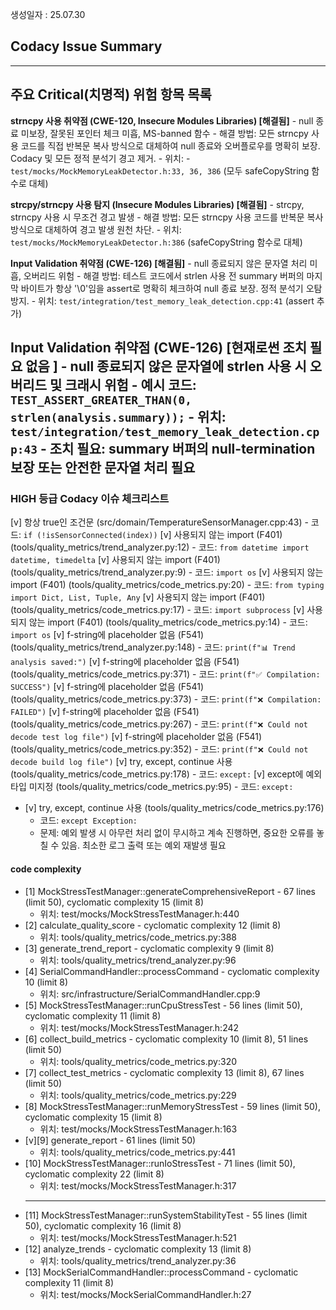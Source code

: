 생성일자 : 25.07.30

## Codacy Issue Summary

---

## 주요 Critical(치명적) 위험 항목 목록

 **strncpy 사용 취약점 (CWE-120, Insecure Modules Libraries) [해결됨]**
	 - null 종료 미보장, 잘못된 포인터 체크 미흡, MS-banned 함수
	 - 해결 방법: 모든 strncpy 사용 코드를 직접 반복문 복사 방식으로 대체하여 null 종료와 오버플로우를 명확히 보장. Codacy 및 모든 정적 분석기 경고 제거.
	 - 위치:
		  - `test/mocks/MockMemoryLeakDetector.h:33, 36, 386` (모두 safeCopyString 함수로 대체)

 **strcpy/strncpy 사용 탐지 (Insecure Modules Libraries) [해결됨]**
	 - strcpy, strncpy 사용 시 무조건 경고 발생
	 - 해결 방법: 모든 strncpy 사용 코드를 반복문 복사 방식으로 대체하여 경고 발생 원천 차단.
	 - 위치: `test/mocks/MockMemoryLeakDetector.h:386` (safeCopyString 함수로 대체)

 **Input Validation 취약점 (CWE-126) [해결됨]**
	 - null 종료되지 않은 문자열 처리 미흡, 오버리드 위험
	 - 해결 방법: 테스트 코드에서 strlen 사용 전 summary 버퍼의 마지막 바이트가 항상 '\0'임을 assert로 명확히 체크하여 null 종료 보장. 정적 분석기 오탐 방지.
	 - 위치: `test/integration/test_memory_leak_detection.cpp:41` (assert 추가)

**Input Validation 취약점 (CWE-126)** [현재로썬 조치 필요 없음 ]
    - null 종료되지 않은 문자열에 strlen 사용 시 오버리드 및 크래시 위험
    - 예시 코드: `TEST_ASSERT_GREATER_THAN(0, strlen(analysis.summary));`
    - 위치: `test/integration/test_memory_leak_detection.cpp:43`
    - 조치 필요: summary 버퍼의 null-termination 보장 또는 안전한 문자열 처리 필요
---

### HIGH 등급 Codacy 이슈 체크리스트

 [v] 항상 true인 조건문 (src/domain/TemperatureSensorManager.cpp:43)
	- 코드: `if (!isSensorConnected(index))`
 [v] 사용되지 않는 import (F401) (tools/quality_metrics/trend_analyzer.py:12)
	- 코드: `from datetime import datetime, timedelta`
 [v] 사용되지 않는 import (F401) (tools/quality_metrics/trend_analyzer.py:9)
	- 코드: `import os`
 [v] 사용되지 않는 import (F401) (tools/quality_metrics/code_metrics.py:20)
	- 코드: `from typing import Dict, List, Tuple, Any`
 [v] 사용되지 않는 import (F401) (tools/quality_metrics/code_metrics.py:17)
	- 코드: `import subprocess`
 [v] 사용되지 않는 import (F401) (tools/quality_metrics/code_metrics.py:14)
	- 코드: `import os`
 [v] f-string에 placeholder 없음 (F541) (tools/quality_metrics/trend_analyzer.py:148)
	- 코드: `print(f"📊 Trend analysis saved:")`
 [v] f-string에 placeholder 없음 (F541) (tools/quality_metrics/code_metrics.py:371)
	- 코드: `print(f"✅ Compilation: SUCCESS")`
 [v] f-string에 placeholder 없음 (F541) (tools/quality_metrics/code_metrics.py:373)
	- 코드: `print(f"❌ Compilation: FAILED")`
 [v] f-string에 placeholder 없음 (F541) (tools/quality_metrics/code_metrics.py:267)
	- 코드: `print(f"❌ Could not decode test log file")`
 [v] f-string에 placeholder 없음 (F541) (tools/quality_metrics/code_metrics.py:352)
	- 코드: `print(f"❌ Could not decode build log file")`
 [v] try, except, continue 사용 (tools/quality_metrics/code_metrics.py:178)
	- 코드: `except:`
 [v] except에 예외 타입 미지정 (tools/quality_metrics/code_metrics.py:95)
	- 코드: `except:`
- [v] try, except, continue 사용 (tools/quality_metrics/code_metrics.py:176)
    - 코드: `except Exception:`
    - 문제: 예외 발생 시 아무런 처리 없이 무시하고 계속 진행하면, 중요한 오류를 놓칠 수 있음. 최소한 로그 출력 또는 예외 재발생 필요

#### code complexity 

- [1] MockStressTestManager::generateComprehensiveReport - 67 lines (limit 50), cyclomatic complexity 15 (limit 8)
	- 위치: test/mocks/MockStressTestManager.h:440
- [2] calculate_quality_score - cyclomatic complexity 12 (limit 8)
	- 위치: tools/quality_metrics/code_metrics.py:388
- [3] generate_trend_report - cyclomatic complexity 9 (limit 8)
	- 위치: tools/quality_metrics/trend_analyzer.py:96
- [4] SerialCommandHandler::processCommand - cyclomatic complexity 10 (limit 8)
	- 위치: src/infrastructure/SerialCommandHandler.cpp:9
- [5] MockStressTestManager::runCpuStressTest - 56 lines (limit 50), cyclomatic complexity 11 (limit 8)
	- 위치: test/mocks/MockStressTestManager.h:242
- [6] collect_build_metrics - cyclomatic complexity 10 (limit 8), 51 lines (limit 50)
	- 위치: tools/quality_metrics/code_metrics.py:320
- [7] collect_test_metrics - cyclomatic complexity 13 (limit 8), 67 lines (limit 50)
	- 위치: tools/quality_metrics/code_metrics.py:229
- [8] MockStressTestManager::runMemoryStressTest - 59 lines (limit 50), cyclomatic complexity 15 (limit 8)
	- 위치: test/mocks/MockStressTestManager.h:163
- [v][9] generate_report - 61 lines (limit 50)
	- 위치: tools/quality_metrics/code_metrics.py:441
- [10] MockStressTestManager::runIoStressTest - 71 lines (limit 50), cyclomatic complexity 22 (limit 8)
	- 위치: test/mocks/MockStressTestManager.h:317
  --------------------------------
- [11] MockStressTestManager::runSystemStabilityTest - 55 lines (limit 50), cyclomatic complexity 16 (limit 8)
	- 위치: test/mocks/MockStressTestManager.h:521
- [12] analyze_trends - cyclomatic complexity 13 (limit 8)
	- 위치: tools/quality_metrics/trend_analyzer.py:36
- [13] MockSerialCommandHandler::processCommand - cyclomatic complexity 11 (limit 8)
	- 위치: test/mocks/MockSerialCommandHandler.h:27

